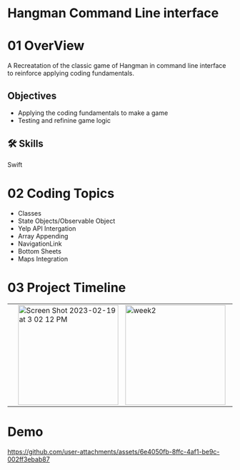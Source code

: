 
# Hangman Command Line interface

# 01 OverView
A Recreatation of the classic game of Hangman in command line interface to reinforce applying coding fundamentals.

## Objectives 
- Applying the coding fundamentals to make a game
- Testing and refinine game logic
  
## 🛠 Skills
Swift

# 02 Coding Topics
- Classes
- State Objects/Observable Object
- Yelp API Intergation
- Array Appending
- NavigationLink
- Bottom Sheets
- Maps Integration


# 03 Project Timeline
 <table>
 <tr>
  <td>
 
   

  <td>
 <img width="224" alt="Screen Shot 2023-02-19 at 3 02 12 PM" src="https://user-images.githubusercontent.com/124601363/219972338-2c7dc4ab-676e-48dd-9e74-47b3210e9e2a.png">

   <td>
   
   <img width="224" alt="week2" src="https://user-images.githubusercontent.com/124601363/219970911-228e0e89-ecce-4af7-b2ec-d79adfcc28f3.png">

  <td>
  
  <td>
  <img width="224" alt="week3" src="https://user-images.githubusercontent.com/124601363/219971006-3d179f9d-5e97-44d3-b731-2ab86a9cd50d.png">


  <td>
  <tr>
   <table>   
    
    
   

# Demo
https://github.com/user-attachments/assets/6e4050fb-8ffc-4af1-be9c-002ff3ebab87




  
